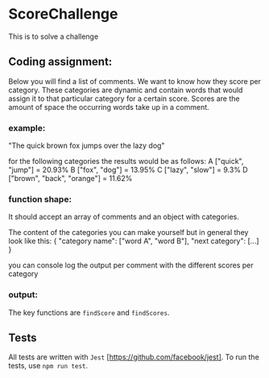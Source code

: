 # ScoreChallenge

This is to solve a challenge

## Coding assignment:

Below you will find a list of comments. We want to know how they score per category. These categories are dynamic and contain words that would assign it to that particular category for a certain score. Scores are the amount of space the occurring words take up in a comment.

### example:

"The quick brown fox jumps over the lazy dog"

for the following categories the results would be as follows:
A ["quick", "jump"] = 20.93%
B ["fox", "dog"] = 13.95%
C ["lazy", "slow"] = 9.3%
D ["brown", "back", "orange"] = 11.62%

### function shape:

It should accept an array of comments and an object with categories.

The content of the categories you can make yourself but in general they look like this:
{
  "category name": ["word A", "word  B"],
  "next category": [...]
}

you can console log the output per comment with the different scores per category

### output:

The key functions are `findScore` and `findScores`.

## Tests
All tests are written with `Jest` [https://github.com/facebook/jest]. To run the tests, use `npm run test`. 
